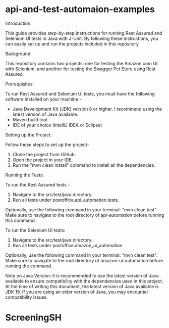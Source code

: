 # api-and-test-automaion-examples

Introduction:

This guide provides step-by-step instructions for running Rest Assured and Selenium UI tests in Java with J-Unit. By following these instructions, you can easily set up and run the projects included in this repository.

Background:

This repository contains two projects: one for testing the Amazon.com UI with Selenium, and another for testing the Swagger Pet Store using Rest Assured.


Prerequisites:

To run Rest Assured and Selenium UI tests, you must have the following software installed on your machine -

- Java Development Kit (JDK) version 8 or higher. I recommend using the latest version of Java available.
- Maven build tool
- IDE of your choice (IntelliJ IDEA or Eclipse)

Setting up the Project:

Follow these steps to set up the project-

1. Clone the project from Github.
2. Open the project in your IDE.
3. Run the "mvn clean install" command to install all the dependencies.

Running the Tests:

To run the Rest Assured tests -

1. Navigate to the src/test/java directory.
2. Run all tests under postoffice.api_automation.tests.

Optionally, use the following command in your terminal: "mvn clean test". Make sure to navigate to the root directory of api-automation before running this command.


To run the Selenium UI tests:

1. Navigate to the src/test/java directory.
2. Run all tests under postoffice.amazon_ui_automation.

Optionally, use the following command in your terminal: "mvn clean test". Make sure to navigate to the root directory of amazon-ui-automation before running the command.

Note on Java Version:
It is recommended to use the latest version of Java available to ensure compatibility with the dependencies used in this project. At the time of writing this document, the latest version of Java available is JDK 19. If you are using an older version of Java, you may encounter compatibility issues.
# ScreeningSH
